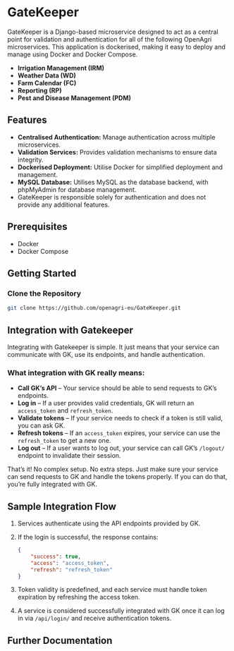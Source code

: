 # GateKeeper

GateKeeper is a Django-based microservice designed to act as a central point for validation and authentication for 
all of the following OpenAgri microservices. 
This application is dockerised, making it easy to deploy and manage using Docker and Docker Compose.
- **Irrigation Management (IRM)**
- **Weather Data (WD)**
- **Farm Calendar (FC)**
- **Reporting (RP)**
- **Pest and Disease Management (PDM)**

## Features

- **Centralised Authentication:** Manage authentication across multiple microservices.
- **Validation Services:** Provides validation mechanisms to ensure data integrity.
- **Dockerised Deployment:** Utilise Docker for simplified deployment and management.
- **MySQL Database:** Utilises MySQL as the database backend, with phpMyAdmin for database management.
- GateKeeper is responsible solely for authentication and does not provide any additional features.

## Prerequisites

- Docker
- Docker Compose

## Getting Started

### Clone the Repository

```bash
git clone https://github.com/openagri-eu/GateKeeper.git
```

## Integration with Gatekeeper

Integrating with Gatekeeper is simple. It just means that your service can communicate with GK, use its endpoints, and handle authentication.

### What integration with GK really means:

- **Call GK’s API** – Your service should be able to send requests to GK’s endpoints.
- **Log in** – If a user provides valid credentials, GK will return an `access_token` and `refresh_token`.
- **Validate tokens** – If your service needs to check if a token is still valid, you can ask GK.
- **Refresh tokens** – If an `access_token` expires, your service can use the `refresh_token` to get a new one.
- **Log out** – If a user wants to log out, your service can call GK’s `/logout/` endpoint to invalidate their session.

That’s it! No complex setup. No extra steps. Just make sure your service can send requests to GK and handle the tokens properly. If you can do that, you’re fully integrated with GK.

## Sample Integration Flow

1. Services authenticate using the API endpoints provided by GK.
2. If the login is successful, the response contains:

    ```json
    {
        "success": true,
        "access": "access_token",
        "refresh": "refresh_token"
    }
    ```

3. Token validity is predefined, and each service must handle token expiration by refreshing the access token.
4. A service is considered successfully integrated with GK once it can log in via `/api/login/` and receive authentication tokens.

## Further Documentation

